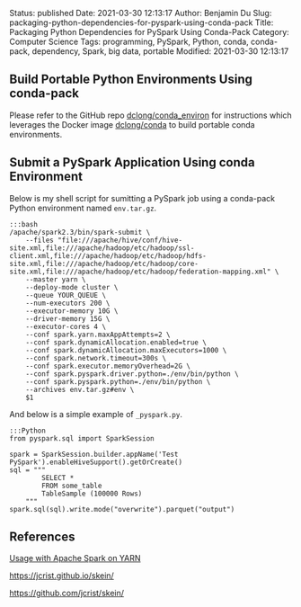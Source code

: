 Status: published
Date: 2021-03-30 12:13:17
Author: Benjamin Du
Slug: packaging-python-dependencies-for-pyspark-using-conda-pack
Title: Packaging Python Dependencies for PySpark Using Conda-Pack
Category: Computer Science
Tags: programming, PySpark, Python, conda, conda-pack, dependency, Spark, big data, portable
Modified: 2021-03-30 12:13:17
## Build Portable Python Environments Using conda-pack

Please refer to the GitHub repo
[dclong/conda_environ](https://github.com/dclong/conda_environ)
for instructions
which leverages the Docker image
[dclong/conda](https://github.com/dclong/docker-conda)
to build portable conda environments.

## Submit a PySpark Application Using conda Environment

Below is my shell script for sumitting a PySpark job 
using a conda-pack Python environment named `env.tar.gz`.

    :::bash
    /apache/spark2.3/bin/spark-submit \
        --files "file:///apache/hive/conf/hive-site.xml,file:///apache/hadoop/etc/hadoop/ssl-client.xml,file:///apache/hadoop/etc/hadoop/hdfs-site.xml,file:///apache/hadoop/etc/hadoop/core-site.xml,file:///apache/hadoop/etc/hadoop/federation-mapping.xml" \
        --master yarn \
        --deploy-mode cluster \
        --queue YOUR_QUEUE \
        --num-executors 200 \
        --executor-memory 10G \
        --driver-memory 15G \
        --executor-cores 4 \
        --conf spark.yarn.maxAppAttempts=2 \
        --conf spark.dynamicAllocation.enabled=true \
        --conf spark.dynamicAllocation.maxExecutors=1000 \
        --conf spark.network.timeout=300s \
        --conf spark.executor.memoryOverhead=2G \
        --conf spark.pyspark.driver.python=./env/bin/python \
        --conf spark.pyspark.python=./env/bin/python \
        --archives env.tar.gz#env \
        $1

And below is a simple example of `_pyspark.py`.

    :::Python
    from pyspark.sql import SparkSession

    spark = SparkSession.builder.appName('Test PySpark').enableHiveSupport().getOrCreate()
    sql = """
            SELECT * 
            FROM some_table 
            TableSample (100000 Rows)
        """
    spark.sql(sql).write.mode("overwrite").parquet("output")

## References

[Usage with Apache Spark on YARN](https://conda.github.io/conda-pack/spark.html)

https://jcrist.github.io/skein/

https://github.com/jcrist/skein/